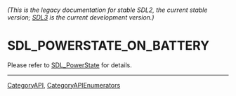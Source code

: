 ###### (This is the legacy documentation for stable SDL2, the current stable version; [SDL3](https://wiki.libsdl.org/SDL3/) is the current development version.)
# SDL_POWERSTATE_ON_BATTERY

Please refer to [SDL_PowerState](SDL_PowerState) for details.

----
[CategoryAPI](CategoryAPI), [CategoryAPIEnumerators](CategoryAPIEnumerators)

